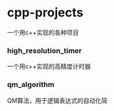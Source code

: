 # cpp-projects

一个用c++实现的各种项目

### high_resolution_timer

一个用c++实现的高精度计时器

### qm_algorithm

QM算法，用于逻辑表达式的自动化简
